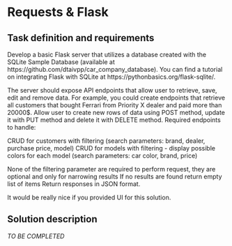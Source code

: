 <h1>Requests & Flask</h1>

<h2>Task definition and requirements</h2>
Develop a basic Flask server that utilizes a database created with the SQLite Sample Database (available at https://github.com/dtaivpp/car_company_database). You can find a tutorial on integrating Flask with SQLite at https://pythonbasics.org/flask-sqlite/.
 
The server should expose API endpoints that allow user to retrieve, save, edit and remove data. For example, you could create endpoints that retrieve all customers that bought Ferrari from Priority X dealer and paid more than 20000$. Allow user to create new rows of data using POST method, update it with PUT method and delete it with DELETE method. 
Required endpoints to handle:
 
CRUD for customers with filtering (search parameters: brand, dealer, purchase price, model)
CRUD for models with filtering - display possible colors for each model (search parameters: car color, brand, price)
 
None of the filtering parameter are required to perform request, they are optional and only for narrowing results
If no results are found return empty list of items
Return responses in JSON format.
 
It would be really nice if you provided UI for this solution.

<h2>Solution description</h2>

<i>TO BE COMPLETED</i>
